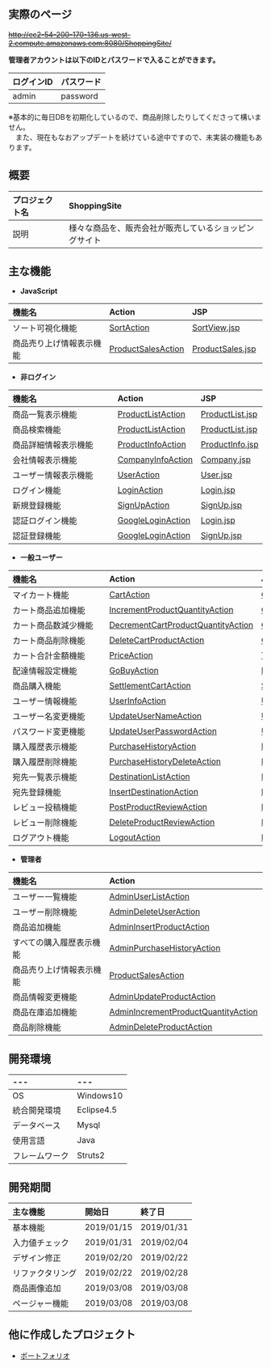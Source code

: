 ## 実際のページ

~~http://ec2-54-200-170-136.us-west-2.compute.amazonaws.com:8080/ShoppingSite/~~
 
 **管理者アカウントは以下のIDとパスワードで入ることができます。**

 | ログインID | パスワード |
 |:-----------|:-----------|
 | admin      | password   |

  ※基本的に毎日DBを初期化しているので、商品削除したりしてくださって構いません。  
  　また、現在もなおアップデートを続けている途中ですので、未実装の機能もあります。

## 概要

| プロジェクト名 | ShoppingSite                                           |
|:---------------|:-------------------------------------------------------|
| 説明           | 様々な商品を、販売会社が販売しているショッピングサイト |

## 主な機能
- **JavaScript**  

| 機能名　　　　　　　　　　 | Action                                                                                                                                                                                               | JSP                                                                                                                                             | JavaScript                                                                                                                       |
|:---------------------------|:-----------------------------------------------------------------------------------------------------------------------------------------------------------------------------------------------------|:------------------------------------------------------------------------------------------------------------------------------------------------|:---------------------------------------------------------------------------------------------------------------------------------|
| ソート可視化機能　　　　　 | [SortAction](https://github.com/KazumaSakai/ShoppingSite/blob/master/ShoppingSite/src/com/internousdev/ShoppingSite/action/go/SortAction.java)                                                       | [SortView.jsp](https://github.com/KazumaSakai/ShoppingSite/blob/master/ShoppingSite/WebContent/JavaScript/SortView.jsp)                         | [sortView.js](https://github.com/KazumaSakai/ShoppingSite/blob/master/ShoppingSite/WebContent/JavaScript/sortView.js)            |
| 商品売り上げ情報表示機能　 | [ProductSalesAction](https://github.com/KazumaSakai/ShoppingSite/blob/master/ShoppingSite/src/com/internousdev/ShoppingSite/action/product/ProductSalesAction.java)                                  | [ProductSales.jsp](https://github.com/KazumaSakai/ShoppingSite/blob/master/ShoppingSite/WebContent/Admin/ProductSales.jsp)                      | [d3.js](https://github.com/KazumaSakai/ShoppingSite/blob/master/ShoppingSite/WebContent/JavaScript/d3.js)                        |

- **非ログイン**  

| 機能名　　　　　　　　　　 | Action                                                                                                                                                                                               | JSP                                                                                                                                             |
|:---------------------------|:-----------------------------------------------------------------------------------------------------------------------------------------------------------------------------------------------------|:------------------------------------------------------------------------------------------------------------------------------------------------|
| 商品一覧表示機能　　　　　 | [ProductListAction](https://github.com/KazumaSakai/ShoppingSite/blob/master/ShoppingSite/src/com/internousdev/ShoppingSite/action/product/ProductListAction.java)                                    | [ProductList.jsp](https://github.com/KazumaSakai/ShoppingSite/blob/master/ShoppingSite/WebContent/Product/ProductList.jsp)                      |
| 商品検索機能　　　　　　　 | [ProductListAction](https://github.com/KazumaSakai/ShoppingSite/blob/master/ShoppingSite/src/com/internousdev/ShoppingSite/action/product/ProductListAction.java)                                    | [ProductList.jsp](https://github.com/KazumaSakai/ShoppingSite/blob/master/ShoppingSite/WebContent/Product/ProductList.jsp)                      |
| 商品詳細情報表示機能　　　 | [ProductInfoAction](https://github.com/KazumaSakai/ShoppingSite/blob/master/ShoppingSite/src/com/internousdev/ShoppingSite/action/product/ProductInfoAction.java)                                    | [ProductInfo.jsp](https://github.com/KazumaSakai/ShoppingSite/blob/master/ShoppingSite/WebContent/Product/ProductInfo.jsp)                      |
| 会社情報表示機能　　　　　 | [CompanyInfoAction](https://github.com/KazumaSakai/ShoppingSite/blob/master/ShoppingSite/src/com/internousdev/ShoppingSite/action/company/CompanyInfoAction.java)                                    | [Company.jsp](https://github.com/KazumaSakai/ShoppingSite/blob/master/ShoppingSite/WebContent/Company/Company.jsp)                              |
| ユーザー情報表示機能　　　 | [UserAction](https://github.com/KazumaSakai/ShoppingSite/blob/master/ShoppingSite/src/com/internousdev/ShoppingSite/action/user/UserAction.java)                                                     | [User.jsp](https://github.com/KazumaSakai/ShoppingSite/blob/master/ShoppingSite/WebContent/User/User.jsp)                                       |
| ログイン機能　　　　　　　 | [LoginAction](https://github.com/KazumaSakai/ShoppingSite/blob/master/ShoppingSite/src/com/internousdev/ShoppingSite/action/user/login/LoginAction.java)                                             | [Login.jsp](https://github.com/KazumaSakai/ShoppingSite/blob/master/ShoppingSite/WebContent/User/Login/Login.jsp)                               |
| 新規登録機能　　　　　　　 | [SignUpAction](https://github.com/KazumaSakai/ShoppingSite/blob/master/ShoppingSite/src/com/internousdev/ShoppingSite/action/user/signup/SignUpAction.java)                                          | [SignUp.jsp](https://github.com/KazumaSakai/ShoppingSite/blob/master/ShoppingSite/WebContent/User/SignUp/SignUp.jsp)                            |
| 認証ログイン機能　　　　　 | [GoogleLoginAction](https://github.com/KazumaSakai/ShoppingSite/blob/master/ShoppingSite/src/com/internousdev/ShoppingSite/action/google/GoogleLoginAction.java)                                     | [Login.jsp](https://github.com/KazumaSakai/ShoppingSite/blob/master/ShoppingSite/WebContent/User/Login/Login.jsp)                               |
| 認証登録機能　　　　　　　 | [GoogleLoginAction](https://github.com/KazumaSakai/ShoppingSite/blob/master/ShoppingSite/src/com/internousdev/ShoppingSite/action/google/GoogleLoginAction.java)                                     | [SignUp.jsp](https://github.com/KazumaSakai/ShoppingSite/blob/master/ShoppingSite/WebContent/User/SignUp/SignUp.jsp)                            |

- **一般ユーザー**  

| 機能名　　　　　　　　　　 | Action                                                                                                                                                                                               | JSP                                                                                                                                             |
|:---------------------------|:-----------------------------------------------------------------------------------------------------------------------------------------------------------------------------------------------------|:------------------------------------------------------------------------------------------------------------------------------------------------|
| マイカート機能　　　　　　 | [CartAction](https://github.com/KazumaSakai/ShoppingSite/blob/master/ShoppingSite/src/com/internousdev/ShoppingSite/action/cart/CartAction.java)                                                     | [Cart.jsp](https://github.com/KazumaSakai/ShoppingSite/blob/master/ShoppingSite/WebContent/Cart/Cart.jsp)                                       |
| カート商品追加機能　　　　 | [IncrementProductQuantityAction](https://github.com/KazumaSakai/ShoppingSite/blob/master/ShoppingSite/src/com/internousdev/ShoppingSite/action/product/IncrementProductQuantityAction.java)          | [Cart.jsp](https://github.com/KazumaSakai/ShoppingSite/blob/master/ShoppingSite/WebContent/Cart/Cart.jsp)                                       |
| カート商品数減少機能　　　 | [DecrementCartProductQuantityAction](https://github.com/KazumaSakai/ShoppingSite/blob/master/ShoppingSite/src/com/internousdev/ShoppingSite/action/cart/DecrementCartProductQuantityAction.java)     | [Cart.jsp](https://github.com/KazumaSakai/ShoppingSite/blob/master/ShoppingSite/WebContent/Cart/Cart.jsp)                                       |
| カート商品削除機能　　　　 | [DeleteCartProductAction](https://github.com/KazumaSakai/ShoppingSite/blob/master/ShoppingSite/src/com/internousdev/ShoppingSite/action/cart/DeleteCartProductAction.java)                           | [Cart.jsp](https://github.com/KazumaSakai/ShoppingSite/blob/master/ShoppingSite/WebContent/Cart/Cart.jsp)                                       |
| カート合計金額機能　　　　 | [PriceAction](https://github.com/KazumaSakai/ShoppingSite/blob/master/ShoppingSite/src/com/internousdev/ShoppingSite/action/api/PriceAction.java)                                                    | [Template.jsp](https://github.com/KazumaSakai/ShoppingSite/blob/master/ShoppingSite/WebContent/template.jsp)                                    |
| 配達情報設定機能　　　　　 | [GoBuyAction](https://github.com/KazumaSakai/ShoppingSite/blob/master/ShoppingSite/src/com/internousdev/ShoppingSite/action/go/GoBuyAction.java)                                                     | [DestinationSelect.jsp](https://github.com/KazumaSakai/ShoppingSite/blob/master/ShoppingSite/WebContent/Cart/DestinationSelect.jsp)             |
| 商品購入機能　　　　　　　 | [SettlementCartAction](https://github.com/KazumaSakai/ShoppingSite/blob/master/ShoppingSite/src/com/internousdev/ShoppingSite/action/cart/SettlementCartAction.java)                                 | [SettlementComplete.jsp](https://github.com/KazumaSakai/ShoppingSite/blob/master/ShoppingSite/WebContent/Cart/SettlementComplete.jsp)           |
| ユーザー情報機能　　　　　 | [UserInfoAction](https://github.com/KazumaSakai/ShoppingSite/blob/master/ShoppingSite/src/com/internousdev/ShoppingSite/action/user/UserInfoAction.java)　　　　　                                   | [UserPage.jsp](https://github.com/KazumaSakai/ShoppingSite/blob/master/ShoppingSite/WebContent/User/UserPage.jsp)                               |
| ユーザー名変更機能　　　　 | [UpdateUserNameAction](https://github.com/KazumaSakai/ShoppingSite/blob/master/ShoppingSite/src/com/internousdev/ShoppingSite/action/user/UpdateUserNameAction.java)                                 | [UserInfo.jsp](https://github.com/KazumaSakai/ShoppingSite/blob/master/ShoppingSite/WebContent/User/UserInfo.jsp)                               |
| パスワード変更機能　　　　 | [UpdateUserPasswordAction](https://github.com/KazumaSakai/ShoppingSite/blob/master/ShoppingSite/src/com/internousdev/ShoppingSite/action/user/UpdateUserPasswordAction.java)                         | [UserInfo.jsp](https://github.com/KazumaSakai/ShoppingSite/blob/master/ShoppingSite/WebContent/User/UserInfo.jsp)                               |
| 購入履歴表示機能　　　　　 | [PurchaseHistoryAction](https://github.com/KazumaSakai/ShoppingSite/blob/master/ShoppingSite/src/com/internousdev/ShoppingSite/action/purchaseHistory/PurchaseHistoryAction.java)                    | [PurchaseHistory.jsp](https://github.com/KazumaSakai/ShoppingSite/blob/master/ShoppingSite/WebContent/PurchaseHistory/PurchaseHistory.jsp)      |
| 購入履歴削除機能　　　　　 | [PurchaseHistoryDeleteAction](https://github.com/KazumaSakai/ShoppingSite/blob/master/ShoppingSite/src/com/internousdev/ShoppingSite/action/purchaseHistory/PurchaseHistoryDeleteAction.java)        | [PurchaseHistory.jsp](https://github.com/KazumaSakai/ShoppingSite/blob/master/ShoppingSite/WebContent/PurchaseHistory/PurchaseHistory.jsp)      |
| 宛先一覧表示機能　　　　　 | [DestinationListAction](https://github.com/KazumaSakai/ShoppingSite/blob/master/ShoppingSite/src/com/internousdev/ShoppingSite/action/user/DestinationListAction.java)                               | [DestinationList.jsp](https://github.com/KazumaSakai/ShoppingSite/blob/master/ShoppingSite/WebContent/User/DestinationList.jsp)                 |
| 宛先登録機能　　　　　　　 | [InsertDestinationAction](https://github.com/KazumaSakai/ShoppingSite/blob/master/ShoppingSite/src/com/internousdev/ShoppingSite/action/user/InsertDestinationAction.java)                           | [InsertDestination.jsp](https://github.com/KazumaSakai/ShoppingSite/blob/master/ShoppingSite/WebContent/User/InsertDestination.jsp)             |
| レビュー投稿機能　　　　　 | [PostProductReviewAction](https://github.com/KazumaSakai/ShoppingSite/blob/master/ShoppingSite/src/com/internousdev/ShoppingSite/action/product/PostProductReviewAction.java)                        | [ProductReviewList.jsp](https://github.com/KazumaSakai/ShoppingSite/blob/master/ShoppingSite/WebContent/Product/ProductReviewListFrame.jsp)     |
| レビュー削除機能　　　　　 | [DeleteProductReviewAction](https://github.com/KazumaSakai/ShoppingSite/blob/master/ShoppingSite/src/com/internousdev/ShoppingSite/action/product/DeleteProductReviewAction.java)                    | [ProductReviewList.jsp](https://github.com/KazumaSakai/ShoppingSite/blob/master/ShoppingSite/WebContent/Product/ProductReviewListFrame.jsp)     |
| ログアウト機能　　　　　　 | [LogoutAction](https://github.com/KazumaSakai/ShoppingSite/blob/master/ShoppingSite/src/com/internousdev/ShoppingSite/action/user/login/LogoutAction.java)                                           | [Logout.jsp](https://github.com/KazumaSakai/ShoppingSite/blob/master/ShoppingSite/WebContent/User/Login/LogoutComplete.jsp)                     |

- **管理者**  

| 機能名　　　　　　　　　　 | Action                                                                                                                                                                                               | JSP                                                                                                                                             |
|:---------------------------|:-----------------------------------------------------------------------------------------------------------------------------------------------------------------------------------------------------|:------------------------------------------------------------------------------------------------------------------------------------------------|
| ユーザー一覧機能           | [AdminUserListAction](https://github.com/KazumaSakai/ShoppingSite/blob/master/ShoppingSite/src/com/internousdev/ShoppingSite/action/admin/AdminUserListAction.java)                                  | [UserList.jsp](https://github.com/KazumaSakai/ShoppingSite/blob/master/ShoppingSite/WebContent/User/UserList.jsp)                               |
| ユーザー削除機能           | [AdminDeleteUserAction](https://github.com/KazumaSakai/ShoppingSite/blob/master/ShoppingSite/src/com/internousdev/ShoppingSite/action/admin/AdminDeleteUserAction.java)                              | [UserList.jsp](https://github.com/KazumaSakai/ShoppingSite/blob/master/ShoppingSite/WebContent/User/UserList.jsp)                               |
| 商品追加機能　　           | [AdminInsertProductAction](https://github.com/KazumaSakai/ShoppingSite/blob/master/ShoppingSite/src/com/internousdev/ShoppingSite/action/admin/AdminInsertProductAction.java)                        | [InsertProduct.jsp](https://github.com/KazumaSakai/ShoppingSite/blob/master/ShoppingSite/WebContent/Admin/InsertProduct.jsp)                    |
| すべての購入履歴表示機能　 | [AdminPurchaseHistoryAction](https://github.com/KazumaSakai/ShoppingSite/blob/master/ShoppingSite/src/com/internousdev/ShoppingSite/action/admin/AdminPurchaseHistoryAction.java)                    | [PurchaseHistoryList.jsp](https://github.com/KazumaSakai/ShoppingSite/blob/master/ShoppingSite/WebContent/Admin/PurchaseHistoryList.jsp)        |
| 商品売り上げ情報表示機能　 | [ProductSalesAction](https://github.com/KazumaSakai/ShoppingSite/blob/master/ShoppingSite/src/com/internousdev/ShoppingSite/action/product/ProductSalesAction.java)                                  | [ProductSales.jsp](https://github.com/KazumaSakai/ShoppingSite/blob/master/ShoppingSite/WebContent/Admin/ProductSales.jsp)                      |
| 商品情報変更機能　　　　　 | [AdminUpdateProductAction](https://github.com/KazumaSakai/ShoppingSite/blob/master/ShoppingSite/src/com/internousdev/ShoppingSite/action/admin/AdminUpdateProductAction.java)                        | [ProductInfo.jsp](https://github.com/KazumaSakai/ShoppingSite/blob/master/ShoppingSite/WebContent/Admin/ProductInfo.jsp)                        |
| 商品在庫追加機能　　　　　 | [AdminIncrementProductQuantityAction](https://github.com/KazumaSakai/ShoppingSite/blob/master/ShoppingSite/src/com/internousdev/ShoppingSite/action/admin/AdminIncrementProductQuantityAction.java)  | [ProductInfo.jsp](https://github.com/KazumaSakai/ShoppingSite/blob/master/ShoppingSite/WebContent/Admin/ProductInfo.jsp)                        |
| 商品削除機能　　　　　　　 | [AdminDeleteProductAction](https://github.com/KazumaSakai/ShoppingSite/blob/master/ShoppingSite/src/com/internousdev/ShoppingSite/action/admin/AdminDeleteProductAction.java)                        | [ProductList.jsp](https://github.com/KazumaSakai/ShoppingSite/blob/master/ShoppingSite/WebContent/Product/ProductList.jsp)                      |

## 開発環境

| ---            | ---         |
|:---------------|:------------|
| OS　　　　　   | Windows10   |
| 統合開発環境　 | Eclipse4.5  |
| データベース　 | Mysql       |
| 使用言語　　　 | Java        |
| フレームワーク | Struts2     |

## 開発期間
| 主な機能                   | 開始日     | 終了日     |
|:---------------------------|:-----------|:-----------|
| 基本機能                   | 2019/01/15 | 2019/01/31 |
| 入力値チェック             | 2019/01/31 | 2019/02/04 |
| デザイン修正               | 2019/02/20 | 2019/02/22 |
| リファクタリング           | 2019/02/22 | 2019/02/28 |
| 商品画像追加               | 2019/03/08 | 2019/03/08 |
| ページャー機能             | 2019/03/08 | 2019/03/08 |

## 他に作成したプロジェクト
 - [ポートフォリオ](https://github.com/KazumaSakai/Portfolio)
